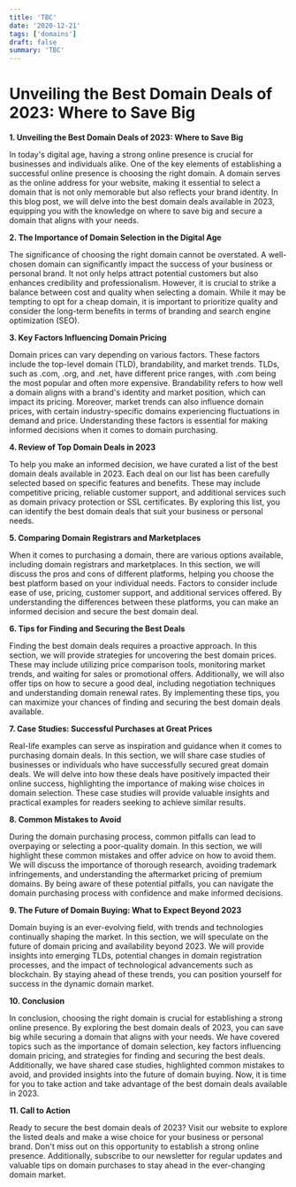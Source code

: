 ```yaml
---
title: 'TBC'
date: '2020-12-21'
tags: ['domains']
draft: false
summary: 'TBC'
---
```


# Unveiling the Best Domain Deals of 2023: Where to Save Big

**1. Unveiling the Best Domain Deals of 2023: Where to Save Big**

In today's digital age, having a strong online presence is crucial for businesses and individuals alike. One of the key elements of establishing a successful online presence is choosing the right domain. A domain serves as the online address for your website, making it essential to select a domain that is not only memorable but also reflects your brand identity. In this blog post, we will delve into the best domain deals available in 2023, equipping you with the knowledge on where to save big and secure a domain that aligns with your needs.

**2. The Importance of Domain Selection in the Digital Age**

The significance of choosing the right domain cannot be overstated. A well-chosen domain can significantly impact the success of your business or personal brand. It not only helps attract potential customers but also enhances credibility and professionalism. However, it is crucial to strike a balance between cost and quality when selecting a domain. While it may be tempting to opt for a cheap domain, it is important to prioritize quality and consider the long-term benefits in terms of branding and search engine optimization (SEO).

**3. Key Factors Influencing Domain Pricing**

Domain prices can vary depending on various factors. These factors include the top-level domain (TLD), brandability, and market trends. TLDs, such as .com, .org, and .net, have different price ranges, with .com being the most popular and often more expensive. Brandability refers to how well a domain aligns with a brand's identity and market position, which can impact its pricing. Moreover, market trends can also influence domain prices, with certain industry-specific domains experiencing fluctuations in demand and price. Understanding these factors is essential for making informed decisions when it comes to domain purchasing.

**4. Review of Top Domain Deals in 2023**

To help you make an informed decision, we have curated a list of the best domain deals available in 2023. Each deal on our list has been carefully selected based on specific features and benefits. These may include competitive pricing, reliable customer support, and additional services such as domain privacy protection or SSL certificates. By exploring this list, you can identify the best domain deals that suit your business or personal needs.

**5. Comparing Domain Registrars and Marketplaces**

When it comes to purchasing a domain, there are various options available, including domain registrars and marketplaces. In this section, we will discuss the pros and cons of different platforms, helping you choose the best platform based on your individual needs. Factors to consider include ease of use, pricing, customer support, and additional services offered. By understanding the differences between these platforms, you can make an informed decision and secure the best domain deal.

**6. Tips for Finding and Securing the Best Deals**

Finding the best domain deals requires a proactive approach. In this section, we will provide strategies for uncovering the best domain prices. These may include utilizing price comparison tools, monitoring market trends, and waiting for sales or promotional offers. Additionally, we will also offer tips on how to secure a good deal, including negotiation techniques and understanding domain renewal rates. By implementing these tips, you can maximize your chances of finding and securing the best domain deals available.

**7. Case Studies: Successful Purchases at Great Prices**

Real-life examples can serve as inspiration and guidance when it comes to purchasing domain deals. In this section, we will share case studies of businesses or individuals who have successfully secured great domain deals. We will delve into how these deals have positively impacted their online success, highlighting the importance of making wise choices in domain selection. These case studies will provide valuable insights and practical examples for readers seeking to achieve similar results.

**8. Common Mistakes to Avoid**

During the domain purchasing process, common pitfalls can lead to overpaying or selecting a poor-quality domain. In this section, we will highlight these common mistakes and offer advice on how to avoid them. We will discuss the importance of thorough research, avoiding trademark infringements, and understanding the aftermarket pricing of premium domains. By being aware of these potential pitfalls, you can navigate the domain purchasing process with confidence and make informed decisions.

**9. The Future of Domain Buying: What to Expect Beyond 2023**

Domain buying is an ever-evolving field, with trends and technologies continually shaping the market. In this section, we will speculate on the future of domain pricing and availability beyond 2023. We will provide insights into emerging TLDs, potential changes in domain registration processes, and the impact of technological advancements such as blockchain. By staying ahead of these trends, you can position yourself for success in the dynamic domain market.

**10. Conclusion**

In conclusion, choosing the right domain is crucial for establishing a strong online presence. By exploring the best domain deals of 2023, you can save big while securing a domain that aligns with your needs. We have covered topics such as the importance of domain selection, key factors influencing domain pricing, and strategies for finding and securing the best deals. Additionally, we have shared case studies, highlighted common mistakes to avoid, and provided insights into the future of domain buying. Now, it is time for you to take action and take advantage of the best domain deals available in 2023.

**11. Call to Action**

Ready to secure the best domain deals of 2023? Visit our website to explore the listed deals and make a wise choice for your business or personal brand. Don't miss out on this opportunity to establish a strong online presence. Additionally, subscribe to our newsletter for regular updates and valuable tips on domain purchases to stay ahead in the ever-changing domain market.
